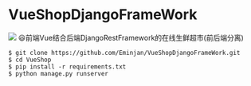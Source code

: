 # VueShopDjangoFrameWork
![](https://img.shields.io/badge/language-Python-green.svg)
😃前端Vue结合后端DjangoRestFramework的在线生鲜超市(前后端分离)


```
$ git clone https://github.com/Eminjan/VueShopDjangoFrameWork.git
$ cd VueShop
$ pip install -r requirements.txt 
$ python manage.py runserver
```
